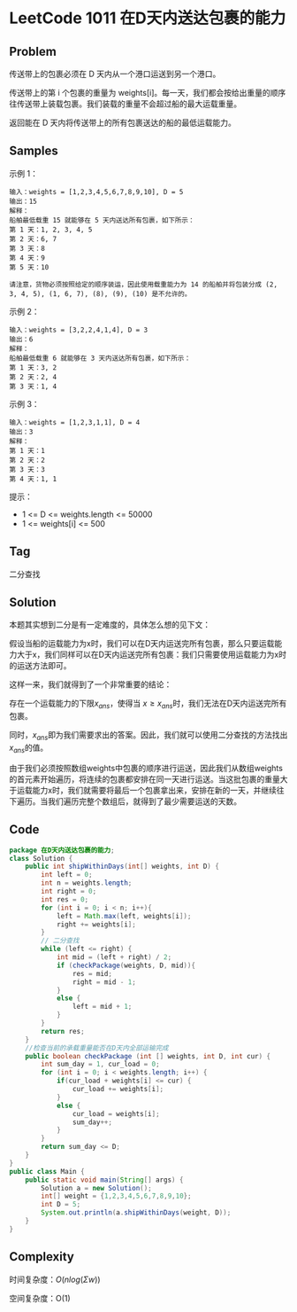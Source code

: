 # LeetCode 1011 在D天内送达包裹的能力

## Problem

传送带上的包裹必须在 D 天内从一个港口运送到另一个港口。

传送带上的第 i 个包裹的重量为 weights[i]。每一天，我们都会按给出重量的顺序往传送带上装载包裹。我们装载的重量不会超过船的最大运载重量。

返回能在 D 天内将传送带上的所有包裹送达的船的最低运载能力。

## Samples

示例 1：

```
输入：weights = [1,2,3,4,5,6,7,8,9,10], D = 5
输出：15
解释：
船舶最低载重 15 就能够在 5 天内送达所有包裹，如下所示：
第 1 天：1, 2, 3, 4, 5
第 2 天：6, 7
第 3 天：8
第 4 天：9
第 5 天：10

请注意，货物必须按照给定的顺序装运，因此使用载重能力为 14 的船舶并将包装分成 (2, 3, 4, 5), (1, 6, 7), (8), (9), (10) 是不允许的。 
```


示例 2：

```
输入：weights = [3,2,2,4,1,4], D = 3
输出：6
解释：
船舶最低载重 6 就能够在 3 天内送达所有包裹，如下所示：
第 1 天：3, 2
第 2 天：2, 4
第 3 天：1, 4
```


示例 3：

```
输入：weights = [1,2,3,1,1], D = 4
输出：3
解释：
第 1 天：1
第 2 天：2
第 3 天：3
第 4 天：1, 1
```


提示：

- 1 <= D <= weights.length <= 50000
- 1 <= weights[i] <= 500

## Tag

二分查找

## Solution

本题其实想到二分是有一定难度的，具体怎么想的见下文：

假设当船的运载能力为x时，我们可以在D天内运送完所有包裹，那么只要运载能力大于x，我们同样可以在D天内运送完所有包裹：我们只需要使用运载能力为x时的运送方法即可。

这样一来，我们就得到了一个非常重要的结论：

存在一个运载能力的下限$x_{ans}$，使得当 $x \geq x_{ans}$时，我们无法在D天内运送完所有包裹。

同时，$x_{ans}$即为我们需要求出的答案。因此，我们就可以使用二分查找的方法找出$x_{ans}$的值。

由于我们必须按照数组weights中包裹的顺序进行运送，因此我们从数组weights的首元素开始遍历，将连续的包裹都安排在同一天进行运送。当这批包裹的重量大于运载能力x时，我们就需要将最后一个包裹拿出来，安排在新的一天，并继续往下遍历。当我们遍历完整个数组后，就得到了最少需要运送的天数。

## Code

```java
package 在D天内送达包裹的能力;
class Solution {
    public int shipWithinDays(int[] weights, int D) {
        int left = 0;
        int n = weights.length;
        int right = 0;
        int res = 0;
        for (int i = 0; i < n; i++){
            left = Math.max(left, weights[i]);
            right += weights[i];
        }
        // 二分查找
        while (left <= right) {
            int mid = (left + right) / 2;
            if (checkPackage(weights, D, mid)){
                res = mid;
                right = mid - 1;
            }
            else {
                left = mid + 1;
            }
        }
        return res;
    }
    //检查当前的承载重量能否在D天内全部运输完成
    public boolean checkPackage (int [] weights, int D, int cur) {
        int sum_day = 1, cur_load = 0;
        for (int i = 0; i < weights.length; i++) {
            if(cur_load + weights[i] <= cur) {
                cur_load += weights[i];
            }
            else {
                cur_load = weights[i];
                sum_day++;
            }
        }
        return sum_day <= D;
    }
}
public class Main {
    public static void main(String[] args) {
        Solution a = new Solution();
        int[] weight = {1,2,3,4,5,6,7,8,9,10};
        int D = 5;
        System.out.println(a.shipWithinDays(weight, D));
    }
}
```

## Complexity

时间复杂度：$O(nlog(Σw))$

空间复杂度：O(1)
